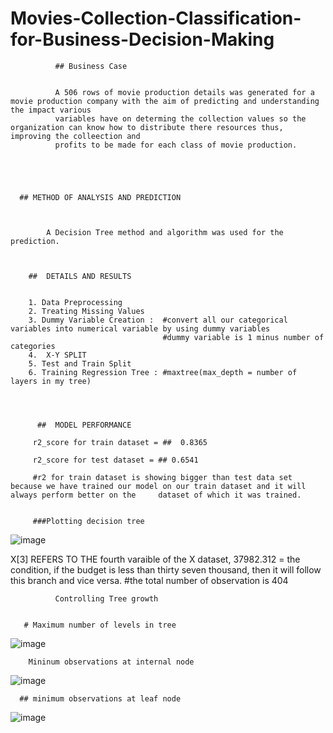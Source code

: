# Movies-Collection-Classification-for-Business-Decision-Making


              ## Business Case
              
              
              A 506 rows of movie production details was generated for a movie production company with the aim of predicting and understanding the impact various       
              variables have on determing the collection values so the organization can know how to distribute there resources thus, improving the colleection and 
              profits to be made for each class of movie production. 
              
              
              
              
              
      ## METHOD OF ANALYSIS AND PREDICTION 
      
      
      
            A Decision Tree method and algorithm was used for the prediction. 
            
            
            
        ##  DETAILS AND RESULTS
        
        
        1. Data Preprocessing 
        2. Treating Missing Values
        3. Dummy Variable Creation :  #convert all our categorical variables into numerical variable by using dummy variables
                                      #dummy variable is 1 minus number of categories
        4.  X-Y SPLIT
        5. Test and Train Split
        6. Training Regression Tree : #maxtree(max_depth = number of layers in my tree)
        
        
        
        
          ##  MODEL PERFORMANCE
          
         r2_score for train dataset = ##  0.8365
         
         r2_score for test dataset = ## 0.6541
         
         #r2 for train dataset is showing bigger than test data set because we have trained our model on our train dataset and it will always perform better on the     dataset of which it was trained.
         
         
         ###Plotting decision tree
         


![image](https://user-images.githubusercontent.com/64482231/192121806-343916eb-ff4c-4c5d-9ac7-37a31dcceec2.png)









X[3] REFERS TO THE fourth varaible of the X dataset, 37982.312 = the condition, if the budget is less than thirty seven thousand, then it will follow this branch and vice versa.
#the total number of observation is 404    
         



              Controlling Tree growth
              
              
       # Maximum number of levels in tree
       
![image](https://user-images.githubusercontent.com/64482231/192121858-e3cdb412-11ec-4666-8674-8241998634ce.png)











        Mininum observations at internal node
        
        
        
![image](https://user-images.githubusercontent.com/64482231/192121869-7054c377-02f8-49c7-887a-09bb749375a6.png)









      ## minimum observations at leaf node
    
    
![image](https://user-images.githubusercontent.com/64482231/192121880-257dffaf-93d6-4a95-9418-8dfefbaaf83e.png)
